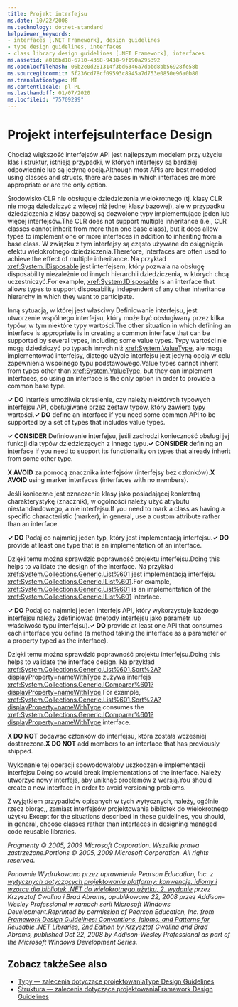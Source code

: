 ```yaml
---
title: Projekt interfejsu
ms.date: 10/22/2008
ms.technology: dotnet-standard
helpviewer_keywords:
- interfaces [.NET Framework], design guidelines
- type design guidelines, interfaces
- class library design guidelines [.NET Framework], interfaces
ms.assetid: a016bd18-6710-4358-9438-9f190a295392
ms.openlocfilehash: 06b2e0d281314f3bd6346a7dbbd8bb56928fe58b
ms.sourcegitcommit: 5f236cd78cf09593c8945a7d753e0850e96a0b80
ms.translationtype: MT
ms.contentlocale: pl-PL
ms.lasthandoff: 01/07/2020
ms.locfileid: "75709299"
---
```

# <a name="interface-design"></a><span data-ttu-id="f90f7-102">Projekt interfejsu</span><span class="sxs-lookup"><span data-stu-id="f90f7-102">Interface Design</span></span>
<span data-ttu-id="f90f7-103">Chociaż większość interfejsów API jest najlepszym modelem przy użyciu klas i struktur, istnieją przypadki, w których interfejsy są bardziej odpowiednie lub są jedyną opcją.</span><span class="sxs-lookup"><span data-stu-id="f90f7-103">Although most APIs are best modeled using classes and structs, there are cases in which interfaces are more appropriate or are the only option.</span></span>  
  
 <span data-ttu-id="f90f7-104">Środowisko CLR nie obsługuje dziedziczenia wielokrotnego (tj. klasy CLR nie mogą dziedziczyć z więcej niż jednej klasy bazowej), ale w przypadku dziedziczenia z klasy bazowej są dozwolone typy implementujące jeden lub więcej interfejsów.</span><span class="sxs-lookup"><span data-stu-id="f90f7-104">The CLR does not support multiple inheritance (i.e., CLR classes cannot inherit from more than one base class), but it does allow types to implement one or more interfaces in addition to inheriting from a base class.</span></span> <span data-ttu-id="f90f7-105">W związku z tym interfejsy są często używane do osiągnięcia efektu wielokrotnego dziedziczenia.</span><span class="sxs-lookup"><span data-stu-id="f90f7-105">Therefore, interfaces are often used to achieve the effect of multiple inheritance.</span></span> <span data-ttu-id="f90f7-106">Na przykład <xref:System.IDisposable> jest interfejsem, który pozwala na obsługę disposability niezależnie od innych hierarchii dziedziczenia, w których chcą uczestniczyć.</span><span class="sxs-lookup"><span data-stu-id="f90f7-106">For example, <xref:System.IDisposable> is an interface that allows types to support disposability independent of any other inheritance hierarchy in which they want to participate.</span></span>  
  
 <span data-ttu-id="f90f7-107">Inną sytuacją, w której jest właściwy Definiowanie interfejsu, jest utworzenie wspólnego interfejsu, który może być obsługiwany przez kilka typów, w tym niektóre typy wartości.</span><span class="sxs-lookup"><span data-stu-id="f90f7-107">The other situation in which defining an interface is appropriate is in creating a common interface that can be supported by several types, including some value types.</span></span> <span data-ttu-id="f90f7-108">Typy wartości nie mogą dziedziczyć po typach innych niż <xref:System.ValueType>, ale mogą implementować interfejsy, dlatego użycie interfejsu jest jedyną opcją w celu zapewnienia wspólnego typu podstawowego.</span><span class="sxs-lookup"><span data-stu-id="f90f7-108">Value types cannot inherit from types other than <xref:System.ValueType>, but they can implement interfaces, so using an interface is the only option in order to provide a common base type.</span></span>  
  
 <span data-ttu-id="f90f7-109">**✓ DO** interfejs umożliwia określenie, czy należy niektórych typowych interfejsu API, obsługiwane przez zestaw typów, który zawiera typy wartości.</span><span class="sxs-lookup"><span data-stu-id="f90f7-109">**✓ DO** define an interface if you need some common API to be supported by a set of types that includes value types.</span></span>  
  
 <span data-ttu-id="f90f7-110">**✓ CONSIDER** Definiowanie interfejsu, jeśli zachodzi konieczność obsługi jej funkcji dla typów dziedziczących z innego typu.</span><span class="sxs-lookup"><span data-stu-id="f90f7-110">**✓ CONSIDER** defining an interface if you need to support its functionality on types that already inherit from some other type.</span></span>  
  
 <span data-ttu-id="f90f7-111">**X AVOID** za pomocą znacznika interfejsów (interfejsy bez członków).</span><span class="sxs-lookup"><span data-stu-id="f90f7-111">**X AVOID** using marker interfaces (interfaces with no members).</span></span>  
  
 <span data-ttu-id="f90f7-112">Jeśli konieczne jest oznaczenie klasy jako posiadającej konkretną charakterystykę (znacznik), w ogólności należy użyć atrybutu niestandardowego, a nie interfejsu.</span><span class="sxs-lookup"><span data-stu-id="f90f7-112">If you need to mark a class as having a specific characteristic (marker), in general, use a custom attribute rather than an interface.</span></span>  
  
 <span data-ttu-id="f90f7-113">**✓ DO** Podaj co najmniej jeden typ, który jest implementacją interfejsu.</span><span class="sxs-lookup"><span data-stu-id="f90f7-113">**✓ DO** provide at least one type that is an implementation of an interface.</span></span>  
  
 <span data-ttu-id="f90f7-114">Dzięki temu można sprawdzić poprawność projektu interfejsu.</span><span class="sxs-lookup"><span data-stu-id="f90f7-114">Doing this helps to validate the design of the interface.</span></span> <span data-ttu-id="f90f7-115">Na przykład <xref:System.Collections.Generic.List%601> jest implementacją interfejsu <xref:System.Collections.Generic.IList%601>.</span><span class="sxs-lookup"><span data-stu-id="f90f7-115">For example, <xref:System.Collections.Generic.List%601> is an implementation of the <xref:System.Collections.Generic.IList%601> interface.</span></span>  
  
 <span data-ttu-id="f90f7-116">**✓ DO** Podaj co najmniej jeden interfejs API, który wykorzystuje każdego interfejsu należy zdefiniować (metody interfejsu jako parametr lub właściwość typu interfejsu).</span><span class="sxs-lookup"><span data-stu-id="f90f7-116">**✓ DO** provide at least one API that consumes each interface you define (a method taking the interface as a parameter or a property typed as the interface).</span></span>  
  
 <span data-ttu-id="f90f7-117">Dzięki temu można sprawdzić poprawność projektu interfejsu.</span><span class="sxs-lookup"><span data-stu-id="f90f7-117">Doing this helps to validate the interface design.</span></span> <span data-ttu-id="f90f7-118">Na przykład <xref:System.Collections.Generic.List%601.Sort%2A?displayProperty=nameWithType> zużywa interfejs <xref:System.Collections.Generic.IComparer%601?displayProperty=nameWithType>.</span><span class="sxs-lookup"><span data-stu-id="f90f7-118">For example, <xref:System.Collections.Generic.List%601.Sort%2A?displayProperty=nameWithType> consumes the <xref:System.Collections.Generic.IComparer%601?displayProperty=nameWithType> interface.</span></span>  
  
 <span data-ttu-id="f90f7-119">**X DO NOT** dodawać członków do interfejsu, która została wcześniej dostarczona.</span><span class="sxs-lookup"><span data-stu-id="f90f7-119">**X DO NOT** add members to an interface that has previously shipped.</span></span>  
  
 <span data-ttu-id="f90f7-120">Wykonanie tej operacji spowodowałoby uszkodzenie implementacji interfejsu.</span><span class="sxs-lookup"><span data-stu-id="f90f7-120">Doing so would break implementations of the interface.</span></span> <span data-ttu-id="f90f7-121">Należy utworzyć nowy interfejs, aby uniknąć problemów z wersją.</span><span class="sxs-lookup"><span data-stu-id="f90f7-121">You should create a new interface in order to avoid versioning problems.</span></span>  
  
 <span data-ttu-id="f90f7-122">Z wyjątkiem przypadków opisanych w tych wytycznych, należy, ogólnie rzecz biorąc,, zamiast interfejsów projektowania bibliotek do wielokrotnego użytku.</span><span class="sxs-lookup"><span data-stu-id="f90f7-122">Except for the situations described in these guidelines, you should, in general, choose classes rather than interfaces in designing managed code reusable libraries.</span></span>  
  
 <span data-ttu-id="f90f7-123">*Fragmenty © 2005, 2009 Microsoft Corporation. Wszelkie prawa zastrzeżone.*</span><span class="sxs-lookup"><span data-stu-id="f90f7-123">*Portions © 2005, 2009 Microsoft Corporation. All rights reserved.*</span></span>  
  
 <span data-ttu-id="f90f7-124">*Ponownie Wydrukowano przez uprawnienie Pearson Education, Inc. z [wytycznych dotyczących projektowania platformy: konwencje, idiomy i wzorce dla bibliotek .NET do wielokrotnego użytku, 2. wydanie](https://www.informit.com/store/framework-design-guidelines-conventions-idioms-and-9780321545619) przez Krzysztof Cwalina i Brad Abrams, opublikowane 22, 2008 przez Addison-Wesley Professional w ramach serii Microsoft Windows Development.*</span><span class="sxs-lookup"><span data-stu-id="f90f7-124">*Reprinted by permission of Pearson Education, Inc. from [Framework Design Guidelines: Conventions, Idioms, and Patterns for Reusable .NET Libraries, 2nd Edition](https://www.informit.com/store/framework-design-guidelines-conventions-idioms-and-9780321545619) by Krzysztof Cwalina and Brad Abrams, published Oct 22, 2008 by Addison-Wesley Professional as part of the Microsoft Windows Development Series.*</span></span>  
  
## <a name="see-also"></a><span data-ttu-id="f90f7-125">Zobacz także</span><span class="sxs-lookup"><span data-stu-id="f90f7-125">See also</span></span>

- [<span data-ttu-id="f90f7-126">Typy — zalecenia dotyczące projektowania</span><span class="sxs-lookup"><span data-stu-id="f90f7-126">Type Design Guidelines</span></span>](../../../docs/standard/design-guidelines/type.md)
- [<span data-ttu-id="f90f7-127">Struktura — zalecenia dotyczące projektowania</span><span class="sxs-lookup"><span data-stu-id="f90f7-127">Framework Design Guidelines</span></span>](../../../docs/standard/design-guidelines/index.md)
